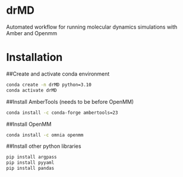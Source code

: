 # drMD
Automated workflow for running molecular dynamics simulations with Amber and Openmm

# Installation

##Create and activate conda environment
```bash
conda create -n drMD python=3.10
conda activate drMD
```
##Install AmberTools (needs to be before OpenMM)
```bash
conda install -c conda-forge ambertools=23
``` 
##Install OpenMM
```bash
conda install -c omnia openmm
``` 
##Install other python libraries
```bash
pip install argpass
pip install pyyaml
pip install pandas
```